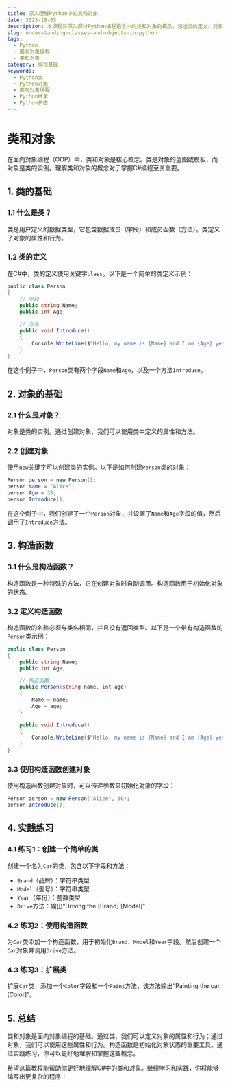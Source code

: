 ```yaml
---
title: 深入理解Python中的类和对象
date: 2023-10-05
description: 本课程将深入探讨Python编程语言中的类和对象的概念，包括类的定义、对象的创建、方法的使用以及继承和多态等高级主题。
slug: understanding-classes-and-objects-in-python
tags:
  - Python
  - 面向对象编程
  - 类和对象
category: 编程基础
keywords:
  - Python类
  - Python对象
  - 面向对象编程
  - Python继承
  - Python多态
---
```


# 类和对象

在面向对象编程（OOP）中，类和对象是核心概念。类是对象的蓝图或模板，而对象是类的实例。理解类和对象的概念对于掌握C#编程至关重要。

## 1. 类的基础

### 1.1 什么是类？

类是用户定义的数据类型，它包含数据成员（字段）和成员函数（方法）。类定义了对象的属性和行为。

### 1.2 类的定义

在C#中，类的定义使用关键字`class`。以下是一个简单的类定义示例：

```csharp
public class Person
{
    // 字段
    public string Name;
    public int Age;

    // 方法
    public void Introduce()
    {
        Console.WriteLine($"Hello, my name is {Name} and I am {Age} years old.");
    }
}
```

在这个例子中，`Person`类有两个字段`Name`和`Age`，以及一个方法`Introduce`。

## 2. 对象的基础

### 2.1 什么是对象？

对象是类的实例。通过创建对象，我们可以使用类中定义的属性和方法。

### 2.2 创建对象

使用`new`关键字可以创建类的实例。以下是如何创建`Person`类的对象：

```csharp
Person person = new Person();
person.Name = "Alice";
person.Age = 30;
person.Introduce();
```

在这个例子中，我们创建了一个`Person`对象，并设置了`Name`和`Age`字段的值，然后调用了`Introduce`方法。

## 3. 构造函数

### 3.1 什么是构造函数？

构造函数是一种特殊的方法，它在创建对象时自动调用。构造函数用于初始化对象的状态。

### 3.2 定义构造函数

构造函数的名称必须与类名相同，并且没有返回类型。以下是一个带有构造函数的`Person`类示例：

```csharp
public class Person
{
    public string Name;
    public int Age;

    // 构造函数
    public Person(string name, int age)
    {
        Name = name;
        Age = age;
    }

    public void Introduce()
    {
        Console.WriteLine($"Hello, my name is {Name} and I am {Age} years old.");
    }
}
```

### 3.3 使用构造函数创建对象

使用构造函数创建对象时，可以传递参数来初始化对象的字段：

```csharp
Person person = new Person("Alice", 30);
person.Introduce();
```

## 4. 实践练习

### 4.1 练习1：创建一个简单的类

创建一个名为`Car`的类，包含以下字段和方法：

- `Brand`（品牌）：字符串类型
- `Model`（型号）：字符串类型
- `Year`（年份）：整数类型
- `Drive`方法：输出“Driving the [Brand] [Model]”

### 4.2 练习2：使用构造函数

为`Car`类添加一个构造函数，用于初始化`Brand`、`Model`和`Year`字段。然后创建一个`Car`对象并调用`Drive`方法。

### 4.3 练习3：扩展类

扩展`Car`类，添加一个`Color`字段和一个`Paint`方法，该方法输出“Painting the car [Color]”。

## 5. 总结

类和对象是面向对象编程的基础。通过类，我们可以定义对象的属性和行为；通过对象，我们可以使用这些属性和行为。构造函数是初始化对象状态的重要工具。通过实践练习，你可以更好地理解和掌握这些概念。

希望这篇教程能帮助你更好地理解C#中的类和对象。继续学习和实践，你将能够编写出更复杂的程序！